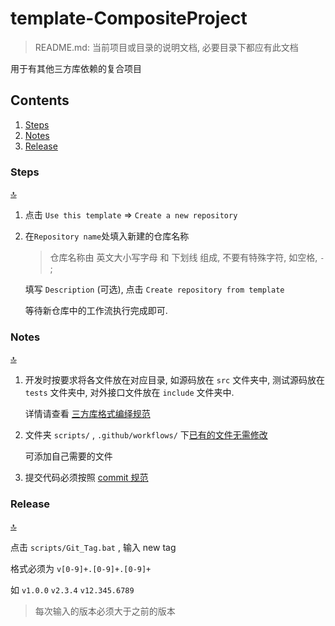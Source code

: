 # template-CompositeProject

> README.md: 当前项目或目录的说明文档, 必要目录下都应有此文档

用于有其他三方库依赖的复合项目

## Contents

1. [Steps](#Steps) 
2. [Notes](#Notes) 
3. [Release](#Release) 

### Steps

[:top:](#Contents) 

1. 点击 `Use this template`  => `Create a new repository` 

2. 在`Repository name`处填入新建的仓库名称

   > 仓库名称由 英文大小写字母 和 下划线 组成, 不要有特殊字符, 如空格, `-` ;

   填写 `Description` (可选), 点击 `Create repository from template` 

   等待新仓库中的工作流执行完成即可. 


### Notes

[:top:](#Contents) 

1. 开发时按要求将各文件放在对应目录, 如源码放在 `src` 文件夹中, 测试源码放在 `tests` 文件夹中, 对外接口文件放在 `include` 文件夹中. 

   详情请查看 [三方库格式编绎规范](https://xialgorithm.yuque.com/tmarbw/share/dh9agapom70k3dgl) 

2. 文件夹 `scripts/` , `.github/workflows/` 下<u>已有的文件无需修改</u> 

   可添加自己需要的文件

3. 提交代码必须按照 [commit 规范](https://xialgorithm.yuque.com/tmarbw/share/uufsmw82ykisqups) 

### Release

[:top:](#Contents) 

点击 `scripts/Git_Tag.bat` , 输入 new tag

格式必须为 `v[0-9]+.[0-9]+.[0-9]+` 

如 `v1.0.0`    `v2.3.4`    `v12.345.6789` 

> 每次输入的版本必须大于之前的版本 
